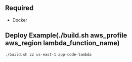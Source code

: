 ## Required
- Docker

## Deploy Example(./build.sh aws_profile aws_region lambda_function_name)
```
./build.sh zz us-east-1 app-code-lambda
```
